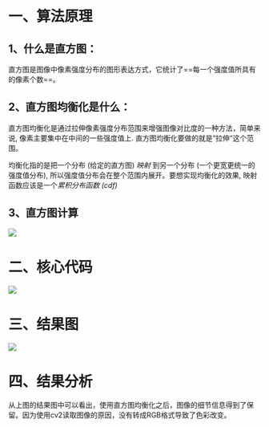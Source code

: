 # 一、算法原理

## 1、什么是直方图：

直方图是图像中像素强度分布的图形表达方式，它统计了==每一个强度值所具有的像素个数==。

## 2、直方图均衡化是什么：

直方图均衡化是通过拉伸像素强度分布范围来增强图像对比度的一种方法，简单来说, 像素主要集中在中间的一些强度值上. 直方图均衡化要做的就是“拉伸“这个范围。

均衡化指的是把一个分布 (给定的直方图) *映射* 到另一个分布 (一个更宽更统一的强度值分布), 所以强度值分布会在整个范围内展开。要想实现均衡化的效果, 映射函数应该是一个*累积分布函数 (cdf)*

## 3、直方图计算

![](https://s2.loli.net/2023/03/16/uJ14nAC2xW5qZ7N.jpg)

# 二、核心代码

![](https://s2.loli.net/2023/03/16/lN9AnetBsKGJuPy.png)

# 三、结果图

![](https://s2.loli.net/2023/03/16/zUa1sPHTupBCqne.png)

# 四、结果分析

从上图的结果图中可以看出，使用直方图均衡化之后，图像的细节信息得到了保留。因为使用cv2读取图像的原因，没有转成RGB格式导致了色彩改变。